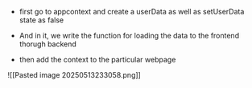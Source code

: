 - first go to appcontext and create a userData as well as setUserData state as false
- And in it, we write the function for loading the data to the frontend thorugh backend


- then add the context to the particular  webpage


![[Pasted image 20250513233058.png]]
